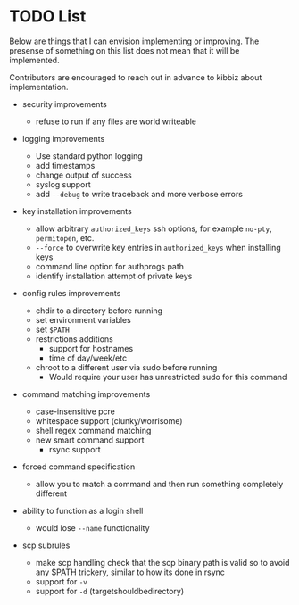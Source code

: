
TODO List
===========

Below are things that I can envision implementing or improving.
The presense of something on this list does not mean that
it will be implemented.

Contributors are encouraged to reach out in advance
to kibbiz about implementation.

* security improvements
    * refuse to run if any files are world writeable

* logging improvements
    * Use standard python logging
    * add timestamps
    * change output of success
    * syslog support
    * add `--debug` to write traceback and more verbose errors

* key installation improvements
    * allow arbitrary `authorized_keys` ssh options, for
      example `no-pty`, `permitopen`, etc.
    * `--force` to overwrite key entries in `authorized_keys` when
      installing keys
    * command line option for authprogs path
    * identify installation attempt of private keys

* config rules improvements
    * chdir to a directory before running
    * set environment variables
    * set `$PATH`
    * restrictions additions
        * support for hostnames
        * time of day/week/etc
    * chroot to a different user via sudo before running
        * Would require your user has unrestricted sudo for this command

* command matching improvements
    * case-insensitive pcre
    * whitespace support (clunky/worrisome)
    * shell regex command matching
    * new smart command support
        * rsync support

* forced command specification
    * allow you to match a command and then run something completely different

* ability to function as a login shell
    * would lose `--name` functionality

* scp subrules
    * make scp handling check that the scp binary path is
      valid so to avoid any $PATH trickery, similar to how
      its done in rsync
    * support for `-v`
    * support for `-d` (targetshouldbedirectory)
